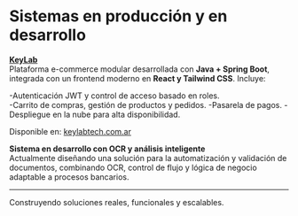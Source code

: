 # Sistemas en producción y en desarrollo

**[KeyLab](https://keylabtech.com.ar/contact)**  
Plataforma e-commerce modular desarrollada con **Java + Spring Boot**, integrada con un frontend moderno en **React y Tailwind CSS**.
Incluye:

-Autenticación JWT y control de acceso basado en roles.</br>
-Carrito de compras, gestión de productos y pedidos.
-Pasarela de pagos.
-Despliegue en la nube para alta disponibilidad. 

Disponible en: [keylabtech.com.ar](https://keylabtech.com.ar)

**Sistema en desarrollo con OCR y análisis inteligente**  
Actualmente diseñando una solución para la automatización y validación de documentos, combinando OCR, control de flujo y lógica de negocio adaptable a procesos bancarios.

---
Construyendo soluciones reales, funcionales y escalables.
